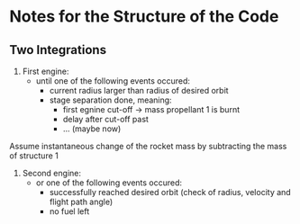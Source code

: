 # Notes for the Structure of the Code

## Two Integrations

1. First engine:
    - until one of the following events occured:
      - current radius larger than radius of desired orbit
      - stage separation done, meaning:
         * first egnine cut-off -> mass propellant 1 is burnt
         * delay after cut-off past
         * ... (maybe now)

Assume instantaneous change of the rocket mass by subtracting the mass of structure 1

1. Second engine:
   - or one of the following events occured:
     - successfully reached desired orbit (check of radius, velocity and flight path angle)
     - no fuel left